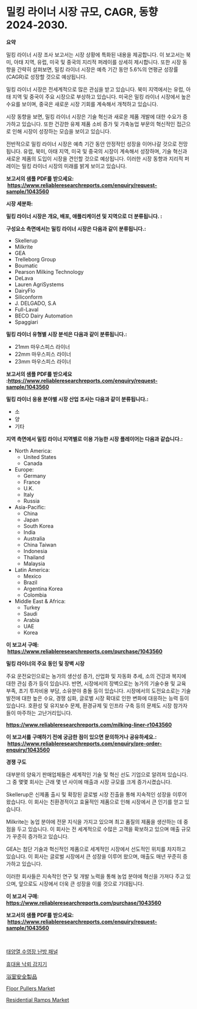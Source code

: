 <p><h1>밀킹 라이너 시장 규모, CAGR, 동향 2024-2030.</h1></p><p><strong>요약</strong></p>
<p><p>밀킹 라이너 시장 조사 보고서는 시장 상황에 특화된 내용을 제공합니다. 이 보고서는 북미, 아태 지역, 유럽, 미국 및 중국의 지리적 퍼레이를 상세히 제시합니다. 또한 시장 동향을 간략히 살펴보면, 밀킹 라이너 시장은 예측 기간 동안 5.6%의 연평균 성장률(CAGR)로 성장할 것으로 예상됩니다.</p><p>밀킹 라이너 시장은 전세계적으로 많은 관심을 받고 있습니다. 북미 지역에서는 유럽, 아태 지역 및 중국이 주요 시장으로 부상하고 있습니다. 미국은 밀킹 라이너 시장에서 높은 수요를 보이며, 중국은 새로운 시장 기회를 계속해서 개척하고 있습니다.</p><p>시장 동향을 보면, 밀킹 라이너 시장은 기술 혁신과 새로운 제품 개발에 대한 수요가 증가하고 있습니다. 또한 건강한 유제 제품 소비 증가 및 가축농업 부문의 혁신적인 접근으로 인해 시장이 성장하는 모습을 보이고 있습니다.</p><p>전반적으로 밀킹 라이너 시장은 예측 기간 동안 안정적인 성장을 이어나갈 것으로 전망됩니다. 유럽, 북미, 아태 지역, 미국 및 중국의 시장이 계속해서 성장하며, 기술 혁신과 새로운 제품의 도입이 시장을 견인할 것으로 예상됩니다. 이러한 시장 동향과 지리적 퍼레이는 밀킹 라이너 시장의 미래를 밝게 보이고 있습니다.</p></p>
<p><strong>보고서의 샘플 PDF를 받으세요: &nbsp;<a href="https://www.reliableresearchreports.com/enquiry/request-sample/1043560">https://www.reliableresearchreports.com/enquiry/request-sample/1043560</a></strong></p>
<p><strong>시장 세분화:</strong></p>
<p><strong> 밀킹 라이너 시장은 개요, 배포, 애플리케이션 및 지역으로 더 분류됩니다. :</strong></p>
<p><strong>구성요소 측면에서는 밀킹 라이너 시장은 다음과 같이 분류됩니다.:</strong></p>
<p><ul><li>Skellerup</li><li>Milkrite</li><li>GEA</li><li>Trelleborg Group</li><li>Boumatic</li><li>Pearson Milking Technology</li><li>DeLava</li><li>Lauren AgriSystems</li><li>DairyFlo</li><li>Siliconform</li><li>J. DELGADO, S.A</li><li>Full-Laval</li><li>BECO Dairy Automation</li><li>Spaggiari</li></ul></p>
<p><strong> 밀킹 라이너 유형별 시장 분석은 다음과 같이 분류됩니다.:</strong></p>
<p><ul><li>21mm 마우스피스 라이너</li><li>22mm 마우스피스 라이너</li><li>23mm 마우스피스 라이너</li></ul></p>
<p><strong>보고서의 샘플 PDF를 받으세요 :<a href="https://www.reliableresearchreports.com/enquiry/request-sample/1043560">https://www.reliableresearchreports.com/enquiry/request-sample/1043560</a></strong></p>
<p><strong> 밀킹 라이너 응용 분야별 시장 산업 조사는 다음과 같이 분류됩니다.:</strong></p>
<p><ul><li>소</li><li>양</li><li>기타</li></ul></p>
<p><strong>지역 측면에서 밀킹 라이너 지역별로 이용 가능한 시장 플레이어는 다음과 같습니다.:</strong></p>
<p><ul>
    <li>
        North America:
        <ul>
            <li>United States</li>
            <li>Canada</li>
        </ul>
    </li>
    <li>
        Europe:
        <ul>
            <li>Germany</li>
            <li>France</li>
            <li>U.K.</li>
            <li>Italy</li>
            <li>Russia</li>
        </ul>
    </li>
    <li>
        Asia-Pacific:
        <ul>
            <li>China</li>
            <li>Japan</li>
            <li>South Korea</li>
            <li>India</li>
            <li>Australia</li>
            <li>China Taiwan</li>
            <li>Indonesia</li>
            <li>Thailand</li>
            <li>Malaysia</li>
        </ul>
    </li>
    <li>
        Latin America:
        <ul>
            <li>Mexico</li>
            <li>Brazil</li>
            <li>Argentina Korea</li>
            <li>Colombia</li>
        </ul>
    </li>
    <li>
        Middle East & Africa:
        <ul>
            <li>Turkey</li>
            <li>Saudi</li>
            <li>Arabia</li>
            <li>UAE</li>
            <li>Korea</li>
        </ul>
    </li>
    </ul></p>
<p><strong>이 보고서 구매: &nbsp;<a href="https://www.reliableresearchreports.com/purchase/1043560">https://www.reliableresearchreports.com/purchase/1043560</a></strong></p>
<p><strong>밀킹 라이너의 주요 동인 및 장벽 시장</strong></p>
<p><p>주요 운전요인으로는 농가의 생산성 증가, 산업화 및 자동화 추세, 소의 건강과 복지에 대한 관심 증가 등이 있습니다. 반면, 시장에서의 장벽으로는 농가의 기술수용 및 교육 부족, 초기 투자비용 부담, 소유분야 충돌 등이 있습니다. 시장에서의 도전요소로는 기술 발전에 대한 높은 수요, 경쟁 심화, 글로벌 시장 확대로 인한 변화에 대응하는 능력 등이 있습니다. 호환성 및 유지보수 문제, 환경규제 및 인프라 구축 등의 문제도 시장 참가자들이 마주하는 고난거리입니다.</p></p>
<p><strong><a href="https://www.reliableresearchreports.com/milking-liner-r1043560">https://www.reliableresearchreports.com/milking-liner-r1043560</a></strong></p>
<p><strong>이 보고서를 구매하기 전에 궁금한 점이 있으면 문의하거나 공유하세요.: &nbsp;<a href="https://www.reliableresearchreports.com/enquiry/pre-order-enquiry/1043560">https://www.reliableresearchreports.com/enquiry/pre-order-enquiry/1043560</a></strong></p>
<p><strong>경쟁 구도</strong></p>
<p><p>대부분의 양육기 판매업체들은 세계적인 기술 및 혁신 선도 기업으로 알려져 있습니다. 그 중 몇몇 회사는 근래 몇 년 사이에 매출과 시장 규모를 크게 증가시켰습니다.</p><p>Skellerup은 신제품 출시 및 확장된 글로벌 시장 진출을 통해 지속적인 성장을 이루어 왔습니다. 이 회사는 친환경적이고 효율적인 제품으로 인해 시장에서 큰 인기를 얻고 있습니다.</p><p>Milkrite는 농업 분야에 전문 지식을 가지고 있으며 최고 품질의 제품을 생산하는 데 중점을 두고 있습니다. 이 회사는 전 세계적으로 수많은 고객을 확보하고 있으며 매출 규모가 꾸준히 증가하고 있습니다.</p><p>GEA는 첨단 기술과 혁신적인 제품으로 세계적인 시장에서 선도적인 위치를 차지하고 있습니다. 이 회사는 글로벌 시장에서 큰 성장을 이루어 왔으며, 매출도 매년 꾸준히 증가하고 있습니다.</p><p>이러한 회사들은 지속적인 연구 및 개발 노력을 통해 농업 분야에 혁신을 가져다 주고 있으며, 앞으로도 시장에서 더욱 큰 성장을 이룰 것으로 기대됩니다.</p></p>
<p><strong>이 보고서 구매: &nbsp; <a href="https://www.reliableresearchreports.com/purchase/1043560">https://www.reliableresearchreports.com/purchase/1043560</a></strong></p>
<p><strong>보고서의 샘플 PDF를 받으세요: &nbsp;<a href="https://www.reliableresearchreports.com/enquiry/request-sample/1043560">https://www.reliableresearchreports.com/enquiry/request-sample/1043560</a></strong><strong></strong></p>
<p>&nbsp;</p>
<p><p><a href="https://medium.com/@leigh.tymms/%ED%83%9C%EC%96%91%EC%97%B4-%EC%88%98%EC%98%A8-%ED%8C%A8%EB%84%90-%EC%8B%9C%EC%9E%A5-%EC%A0%84%EB%A7%9D-%EC%82%B0%EC%97%85-%EA%B0%9C%EC%9A%94-%EB%B0%8F-%EC%98%88%EC%B8%A1-2024%EB%85%84%EB%B6%80%ED%84%B0-2031%EB%85%84%EA%B9%8C%EC%A7%80-afb931e56838">태양열 수영장 난방 패널</a></p><p><a href="https://medium.com/@marchall15/%ED%9C%B4%EB%8C%80%EC%9A%A9-%EB%B2%88%EA%B0%9C-%ED%83%90%EC%A7%80%EA%B8%B0-%EC%8B%9C%EC%9E%A5-%EA%B7%9C%EB%AA%A8-cagr-%EC%B6%94%EC%84%B8-2024-2030-d2a8bd3d5262">휴대용 낙뢰 감지기</a></p><p><a href="https://medium.com/@rylanaufman56456/%E3%83%88%E3%82%A4%E3%83%AC%E3%81%AE%E5%AE%89%E5%85%A8%E8%A3%BD%E5%93%81%E3%81%AE%E5%B8%82%E5%A0%B4%E3%82%B7%E3%82%A7%E3%82%A2%E3%81%AE%E9%80%B2%E5%8C%96%E3%81%A8%E5%B8%82%E5%A0%B4%E6%88%90%E9%95%B7%E3%83%88%E3%83%AC%E3%83%B3%E3%83%892024%E5%B9%B4%E3%81%8B%E3%82%892031%E5%B9%B4%E3%81%BE%E3%81%A7-bce89b3d549d">浴室安全製品</a></p><p><a href="https://www.linkedin.com/pulse/floor-pullers-market-analysis-sze-forecasted-period-from-2024-ujspf?trackingId=CcqhgT3mUs9F34HCCFMlng%3D%3D">Floor Pullers Market</a></p><p><a href="https://www.linkedin.com/pulse/residential-ramps-market-size-trends-complete-industry-overview-wg3wf?trackingId=EN6qpW2BWr%2Bt%2Bl97fuxerw%3D%3D">Residential Ramps Market</a></p></p>
